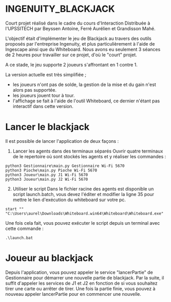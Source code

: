 # INGENUITY_BLACKJACK
Court projet réalisé dans le cadre du cours d'Interaction Distribuée à l'UPSSITECH par Beyssen Antoine, Ferré Aurélien et Grandisson Mahé.

L'objectif était d'implémenter le jeu de Blackjack au travers des outils proposés par l'entreprise Ingenuity, et plus particulièrement à l'aide de Ingescape ainsi que du Whiteboard.
Nous avons eu seulement 3 séances de 2 heures pour travailler sur ce projet, d'où le "court" projet.

A ce stade, le jeu supporte 2 joueurs s'affrontant en 1 contre 1. 

La version actuelle est très simplifiée ;
- les joueurs n'ont pas de solde, la gestion de la mise et du gain n'est alors pas supportée.
- les joueurs jouent tour à tour.
- l'affichage se fait à l'aide de l'outil Whiteboard, ce dernier n'étant pas interactif dans cette version.

# Lancer le blackjack
Il est possible de lancer l'application de deux façons : 
1. Lancer les agents dans des terminaux séparés
Ouvrir quatre terminaux de le repertoire où sont stockés les agents et y réaliser les commandes :
```
python3 Gestionnaire\main.py Gestionnaire Wi-Fi 5670
python3 Pioche\main.py Pioche Wi-Fi 5670
python3 Joueur\main.py J1 Wi-Fi 5670
python3 Joueur\main.py J2 Wi-Fi 5670
```

2. Utiliser le script
Dans le fichier racine des agents est disponible un script launch.batch, vous devez l'éditer et modifier la ligne 35 pour mettre le lien d'exécution du whiteboard sur votre pc.
```
start "" "C:\Users\aurel\Downloads\Whiteboard.win64\Whiteboard\Whiteboard.exe"
```
Une fois cela fait, vous pouvez exécuter le script depuis un terminal avec cette commande : 
```
.\launch.bat
```
# Joueur au blackjack
Depuis l'application, vous pouvez appeler le service "lancerPartie" de Gestionnaire pour démarrer une nouvelle partie de blackjack.
Par la suite, il suffit d'appeler les services de J1 et J2 en fonction de si vous souhaitez tirer une carte ou arrêter de tirer.
Une fois la partie finie, vous pouvez à nouveau appeler lancerPartie pour en commencer une nouvelle.
